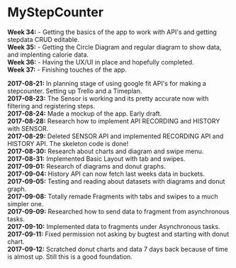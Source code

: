 # MyStepCounter    
**Week 34:** - Getting the basics of the app to work with API's and getting stepdata CRUD editable.  
**Week 35:** - Getting the Circle Diagram and regular diagram to show data, and implenting calorie data.  
**Week 36:** - Having the UX/UI in place and hopefully completed.  
**Week 37:** - Finishing touches of the app.  
  
**2017-08-21:** In planning stage of using google fit API's for making a stepcounter. Setting up Trello and a Timeplan.  
**2017-08-23:** The Sensor is working and its pretty accurate now with filtering and registering steps.  
**2017-08-24:** Made a mockup of the app. Early draft.  
**2017-08-28:** Research how to implement API RECORDING and HISTORY with SENSOR.  
**2017-08-29:** Deleted SENSOR API and implemented RECORDING API and HISTORY API. The skeleton code is done!  
**2017-08-30:** Research about charts and diagram and swipe menu.  
**2017-08-31:** Implemented Basic Layout with tab and swipes.  
**2017-09-01:** Research of diagrams and donut graphs.  
**2017-09-04:** History API can now fetch last weeks data in buckets.  
**2017-09-05:** Testing and reading about datasets with diagrams and donut graph.  
**2017-09-08:** Totally remade Fragments with tabs and swipes to a much simpler one.  
**2017-09-09:** Researched how to send data to fragment from asynchronous tasks.  
**2017-09-10:** Implemented data to fragments under Asynchronous tasks.   
**2017-09-11:** Fixed permission not asking by bugtest and starting with donut chart.   
**2017-09-12:** Scratched donut charts and data 7 days back because of time is almost up. Still this is a good foundation.  

